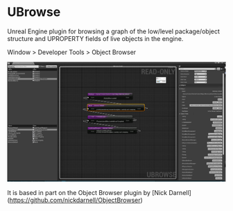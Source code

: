 # UBrowse

Unreal Engine plugin for browsing a graph of the low/level package/object structure and UPROPERTY fields of live objects in the engine.

Window > Developer Tools > Object Browser

![Screenshot](Docs/UBROWSE2.png)

It is based in part on the Object Browser plugin by [Nick Darnell] (https://github.com/nickdarnell/ObjectBrowser)
